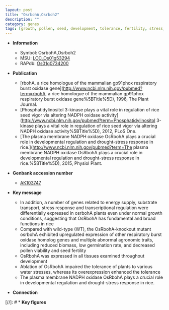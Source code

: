 ```yaml
---
layout: post
title: "OsrbohA,Osrboh2"
description: ""
category: genes
tags: [growth, pollen, seed, development, tolerance, fertility, stress, plasma membrane, stress response]
---
```


* **Information**  
    + Symbol: OsrbohA,Osrboh2  
    + MSU: [LOC_Os01g53294](http://rice.uga.edu/cgi-bin/ORF_infopage.cgi?orf=LOC_Os01g53294)  
    + RAPdb: [Os01g0734200](http://rapdb.dna.affrc.go.jp/viewer/gbrowse_details/irgsp1?name=Os01g0734200)  

* **Publication**  
    + [rbohA, a rice homologue of the mammalian gp91phox respiratory burst oxidase gene](http://www.ncbi.nlm.nih.gov/pubmed?term=rbohA, a rice homologue of the mammalian gp91phox respiratory burst oxidase gene%5BTitle%5D), 1996, The Plant Journal.
    + [Phosphatidylinositol 3-kinase plays a vital role in regulation of rice seed vigor via altering NADPH oxidase activity](http://www.ncbi.nlm.nih.gov/pubmed?term=Phosphatidylinositol 3-kinase plays a vital role in regulation of rice seed vigor via altering NADPH oxidase activity%5BTitle%5D), 2012, PLoS One.
    + [The plasma membrane NADPH oxidase OsRbohA plays a crucial role in developmental regulation and drought-stress response in rice.](http://www.ncbi.nlm.nih.gov/pubmed?term=The plasma membrane NADPH oxidase OsRbohA plays a crucial role in developmental regulation and drought-stress response in rice.%5BTitle%5D), 2015, Physiol Plant.

* **Genbank accession number**  
    + [AK103747](http://www.ncbi.nlm.nih.gov/nuccore/AK103747)

* **Key message**  
    + In addition, a number of genes related to energy supply, substrate transport, stress response and transcriptional regulation were differentially expressed in osrbohA plants even under normal growth conditions, suggesting that OsRbohA has fundamental and broad functions in rice
    + Compared with wild-type (WT), the OsRbohA-knockout mutant osrbohA exhibited upregulated expression of other respiratory burst oxidase homolog genes and multiple abnormal agronomic traits, including reduced biomass, low germination rate, and decreased pollen viability and seed fertility
    + OsRbohA was expressed in all tissues examined throughout development
    + Ablation of OsRbohA impaired the tolerance of plants to various water stresses, whereas its overexpression enhanced the tolerance
    + The plasma membrane NADPH oxidase OsRbohA plays a crucial role in developmental regulation and drought-stress response in rice.

* **Connection**  

[//]: # * **Key figures**  


